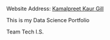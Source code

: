 Website Address: [Kamalpreet Kaur Gill](https://maielhadad99.github.io/Mai-Portfolio/)


This is my Data Science Portfolio

Team Tech I.S.
